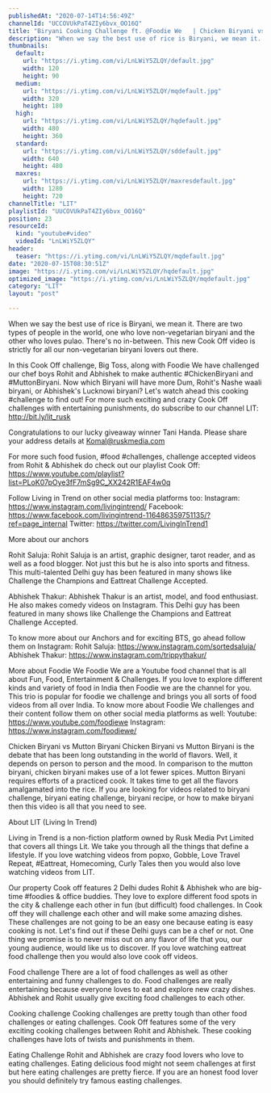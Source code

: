 ```yaml
---
publishedAt: "2020-07-14T14:56:49Z"
channelId: "UCCOVUkPaT4ZIy6bvx_OO16Q"
title: "Biryani Cooking Challenge ft. @Foodie We   | Chicken Biryani vs Mutton Biryani​  ​[Cook Off#11]"
description: "When we say the best use of rice is Biryani, we mean it. There are two types of people in the world, one who love non-vegetarian biryani and the other who loves pulao. There's no in-between. This new Cook Off video is strictly for all our non-vegetarian biryani lovers out there. \n\nIn this Cook Off challenge, Big Toss, along with Foodie We have challenged our chef boys Rohit and Abhishek to make authentic #ChickenBiryani and #MuttonBiryani. Now which Biryani will have more Dum, Rohit's Nashe waali biryani, or Abhishek's Lucknowi biryani? Let's watch ahead this cooking #challenge to find out! For more such exciting and crazy Cook Off challenges with entertaining punishments, do subscribe to our channel LIT: http://bit.ly/lit_rusk \n\nCongratulations to our lucky giveaway winner Tani Handa. Please share your address details at Komal@ruskmedia.com \n\nFor more such food fusion, #food #challenges, challenge accepted videos from Rohit & Abhishek do check out our playlist Cook Off: https://www.youtube.com/playlist?list=PLoK07pOye3fF7mSg9C_XX242R1EAF4w0q\n\nFollow Living in Trend on other social media platforms too:\nInstagram: https://www.instagram.com/livingintrend/\nFacebook: https://www.facebook.com/livingintrend-116486359751135/?ref=page_internal\nTwitter: https://twitter.com/LivingInTrend1\n\nMore about our anchors\n\nRohit Saluja: Rohit Saluja is an artist, graphic designer, tarot reader, and as well as a food blogger. Not just this but he is also into sports and fitness. This multi-talented Delhi guy has been featured in many shows like Challenge the Champions and Eattreat Challenge Accepted. \n\nAbhishek Thakur: Abhishek Thakur is an artist, model, and food enthusiast. He also makes comedy videos on Instagram. This Delhi guy has been featured in many shows like Challenge the Champions and Eattreat Challenge Accepted. \n\nTo know more about our Anchors and for exciting BTS, go ahead follow them on Instagram: \nRohit Saluja: https://www.instagram.com/sortedsaluja/ \nAbhishek Thakur: https://www.instagram.com/trippythakur/\n\nMore about Foodie We\nFoodie We are a Youtube food channel that is all about Fun, Food, Entertainment & Challenges.  If you love to explore different kinds and variety of food in India then Foodie we are the channel for you. This trio is popular for foodie we challenge and brings you all sorts of food videos from all over India. To know more about Foodie We challenges and their content follow them on other social media platforms as well:\nYoutube: https://www.youtube.com/foodiewe\nInstagram: https://www.instagram.com/foodiewe/\n\nChicken Biryani vs Mutton Biryani\nChicken Biryani vs Mutton Biryani is the debate that has been long outstanding in the world of flavors. Well, it depends on person to person and the mood. In comparison to the mutton biryani, chicken biryani makes use of a lot fewer spices.  Mutton Biryani requires efforts of a practiced cook. It takes time to get all the flavors amalgamated into the rice. If you are looking for videos related to biryani challenge, biryani eating challenge, biryani recipe, or how to make biryani then this video is all that you need to see. \n\nAbout LIT (Living In Trend)\n\nLiving in Trend is a non-fiction platform owned by Rusk Media Pvt Limited that covers all things Lit. We take you through all the things that define a lifestyle. If you love watching videos from popxo, Gobble, Love Travel Repeat, #Eattreat, Homecoming, Curly Tales then you would also love watching videos from LIT. \n\nOur property Cook off features 2 Delhi dudes Rohit & Abhishek who are big-time #foodies & office buddies. They love to explore different food spots in the city & challenge each other in fun (but difficult) food challenges. In Cook off they will challenge each other and will make some amazing dishes. These challenges are not going to be an easy one because eating is easy cooking is not. Let's find out if these Delhi guys can be a chef or not. One thing we promise is to never miss out on any flavor of life that you, our young audience, would like us to discover. If you love watching eattreat food challenge then you would also love cook off videos. \n\nFood challenge\nThere are a lot of food challenges as well as other entertaining and funny challenges to do. Food challenges are really entertaining because everyone loves to eat and explore new crazy dishes. Abhishek and Rohit usually give exciting food challenges to each other. \n\nCooking challenge\nCooking challenges are pretty tough than other food challenges or eating challenges. Cook Off features some of the very exciting cooking challenges between Rohit and Abhishek. These cooking challenges have lots of twists and punishments in them.\n\nEating Challenge\nRohit and Abhishek are crazy food lovers who love to eating challenges. Eating delicious food might not seem challenges at first but here eating challenges are pretty fierce. If you are an honest food lover you should definitely try famous easting challenges."
thumbnails:
  default:
    url: "https://i.ytimg.com/vi/LnLWiY5ZLQY/default.jpg"
    width: 120
    height: 90
  medium:
    url: "https://i.ytimg.com/vi/LnLWiY5ZLQY/mqdefault.jpg"
    width: 320
    height: 180
  high:
    url: "https://i.ytimg.com/vi/LnLWiY5ZLQY/hqdefault.jpg"
    width: 480
    height: 360
  standard:
    url: "https://i.ytimg.com/vi/LnLWiY5ZLQY/sddefault.jpg"
    width: 640
    height: 480
  maxres:
    url: "https://i.ytimg.com/vi/LnLWiY5ZLQY/maxresdefault.jpg"
    width: 1280
    height: 720
channelTitle: "LIT"
playlistId: "UUCOVUkPaT4ZIy6bvx_OO16Q"
position: 23
resourceId:
  kind: "youtube#video"
  videoId: "LnLWiY5ZLQY"
header:
  teaser: "https://i.ytimg.com/vi/LnLWiY5ZLQY/mqdefault.jpg"
date: "2020-07-15T08:30:51Z"
image: "https://i.ytimg.com/vi/LnLWiY5ZLQY/hqdefault.jpg"
optimized_image: "https://i.ytimg.com/vi/LnLWiY5ZLQY/mqdefault.jpg"
category: "LIT"
layout: "post"

---
```

When we say the best use of rice is Biryani, we mean it. There are two types of people in the world, one who love non-vegetarian biryani and the other who loves pulao. There's no in-between. This new Cook Off video is strictly for all our non-vegetarian biryani lovers out there. 

In this Cook Off challenge, Big Toss, along with Foodie We have challenged our chef boys Rohit and Abhishek to make authentic #ChickenBiryani and #MuttonBiryani. Now which Biryani will have more Dum, Rohit's Nashe waali biryani, or Abhishek's Lucknowi biryani? Let's watch ahead this cooking #challenge to find out! For more such exciting and crazy Cook Off challenges with entertaining punishments, do subscribe to our channel LIT: http://bit.ly/lit_rusk 

Congratulations to our lucky giveaway winner Tani Handa. Please share your address details at Komal@ruskmedia.com 

For more such food fusion, #food #challenges, challenge accepted videos from Rohit & Abhishek do check out our playlist Cook Off: https://www.youtube.com/playlist?list=PLoK07pOye3fF7mSg9C_XX242R1EAF4w0q

Follow Living in Trend on other social media platforms too:
Instagram: https://www.instagram.com/livingintrend/
Facebook: https://www.facebook.com/livingintrend-116486359751135/?ref=page_internal
Twitter: https://twitter.com/LivingInTrend1

More about our anchors

Rohit Saluja: Rohit Saluja is an artist, graphic designer, tarot reader, and as well as a food blogger. Not just this but he is also into sports and fitness. This multi-talented Delhi guy has been featured in many shows like Challenge the Champions and Eattreat Challenge Accepted. 

Abhishek Thakur: Abhishek Thakur is an artist, model, and food enthusiast. He also makes comedy videos on Instagram. This Delhi guy has been featured in many shows like Challenge the Champions and Eattreat Challenge Accepted. 

To know more about our Anchors and for exciting BTS, go ahead follow them on Instagram: 
Rohit Saluja: https://www.instagram.com/sortedsaluja/ 
Abhishek Thakur: https://www.instagram.com/trippythakur/

More about Foodie We
Foodie We are a Youtube food channel that is all about Fun, Food, Entertainment & Challenges.  If you love to explore different kinds and variety of food in India then Foodie we are the channel for you. This trio is popular for foodie we challenge and brings you all sorts of food videos from all over India. To know more about Foodie We challenges and their content follow them on other social media platforms as well:
Youtube: https://www.youtube.com/foodiewe
Instagram: https://www.instagram.com/foodiewe/

Chicken Biryani vs Mutton Biryani
Chicken Biryani vs Mutton Biryani is the debate that has been long outstanding in the world of flavors. Well, it depends on person to person and the mood. In comparison to the mutton biryani, chicken biryani makes use of a lot fewer spices.  Mutton Biryani requires efforts of a practiced cook. It takes time to get all the flavors amalgamated into the rice. If you are looking for videos related to biryani challenge, biryani eating challenge, biryani recipe, or how to make biryani then this video is all that you need to see. 

About LIT (Living In Trend)

Living in Trend is a non-fiction platform owned by Rusk Media Pvt Limited that covers all things Lit. We take you through all the things that define a lifestyle. If you love watching videos from popxo, Gobble, Love Travel Repeat, #Eattreat, Homecoming, Curly Tales then you would also love watching videos from LIT. 

Our property Cook off features 2 Delhi dudes Rohit & Abhishek who are big-time #foodies & office buddies. They love to explore different food spots in the city & challenge each other in fun (but difficult) food challenges. In Cook off they will challenge each other and will make some amazing dishes. These challenges are not going to be an easy one because eating is easy cooking is not. Let's find out if these Delhi guys can be a chef or not. One thing we promise is to never miss out on any flavor of life that you, our young audience, would like us to discover. If you love watching eattreat food challenge then you would also love cook off videos. 

Food challenge
There are a lot of food challenges as well as other entertaining and funny challenges to do. Food challenges are really entertaining because everyone loves to eat and explore new crazy dishes. Abhishek and Rohit usually give exciting food challenges to each other. 

Cooking challenge
Cooking challenges are pretty tough than other food challenges or eating challenges. Cook Off features some of the very exciting cooking challenges between Rohit and Abhishek. These cooking challenges have lots of twists and punishments in them.

Eating Challenge
Rohit and Abhishek are crazy food lovers who love to eating challenges. Eating delicious food might not seem challenges at first but here eating challenges are pretty fierce. If you are an honest food lover you should definitely try famous easting challenges.